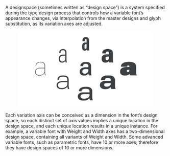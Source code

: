 A designspace (sometimes written as “design space”) is a system specified during the type design process that controls how a variable font’s appearance changes, via interpolation from the master designs and glyph substitution, as its variation axes are adjusted.

<figure>

![INSERT_ALT](images/thumbnail.svg)

</figure>

Each variation axis can be conceived as a dimension in the font’s design space, so each distinct set of axis values implies a unique location in the design space, and each unique location results in a unique instance. For example, a variable font with Weight and Width axes has a two-dimensional design space, containing all variants of Weight and Width. Some advanced variable fonts, such as parametric fonts, have 10 or more axes; therefore they have design spaces of 10 or more dimensions.
